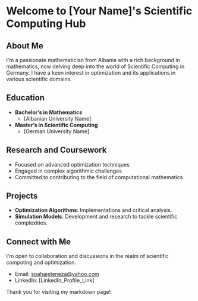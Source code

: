# Welcome to [Your Name]'s Scientific Computing Hub

## About Me

I'm a passionate mathematician from Albania with a rich background in mathematics, now delving deep into the world of Scientific Computing in Germany. I have a keen interest in optimization and its applications in various scientific domains.

## Education

- **Bachelor’s in Mathematics**
  - [Albanian University Name]
- **Master’s in Scientific Computing**
  - [German University Name]

## Research and Coursework

- Focused on advanced optimization techniques
- Engaged in complex algorithmic challenges
- Committed to contributing to the field of computational mathematics

## Projects

- **Optimization Algorithms**: Implementations and critical analysis.
- **Simulation Models**: Development and research to tackle scientific complexities.

## Connect with Me

I'm open to collaboration and discussions in the realm of scientific computing and optimization.

- Email: spahajeteneza@yahoo.com
- LinkedIn: [LinkedIn_Profile_Link]

Thank you for visiting my markdown page!
